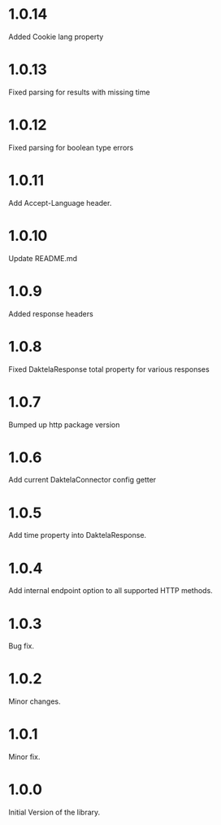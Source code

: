 # 1.0.14

Added Cookie lang property

# 1.0.13

Fixed parsing for results with missing time

# 1.0.12

Fixed parsing for boolean type errors

# 1.0.11

Add Accept-Language header.

# 1.0.10

Update README.md

# 1.0.9

Added response headers

# 1.0.8

Fixed DaktelaResponse total property for various responses

# 1.0.7

Bumped up http package version

# 1.0.6

Add current DaktelaConnector config getter

# 1.0.5

Add time property into DaktelaResponse.

# 1.0.4

Add internal endpoint option to all supported HTTP methods.

# 1.0.3

Bug fix.

# 1.0.2

Minor changes.

# 1.0.1

Minor fix.

# 1.0.0

Initial Version of the library.
